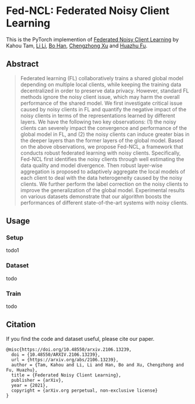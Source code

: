 # Fed-NCL: Federated Noisy Client Learning
This is the PyTorch implemention of [Federated Noisy Client Learning](https://arxiv.org/abs/2106.13239) by  Kahou Tam, [Li Li](https://www.fst.um.edu.mo/personal/llili/), [Bo Han](https://bhanml.github.io/), [Chengzhong Xu](https://www.fst.um.edu.mo/personal/czxu/) and [Huazhu Fu](https://hzfu.github.io/).

## Abstract
> Federated learning (FL) collaboratively trains a shared global model depending on multiple local clients, while keeping the training data decentralized in order to preserve data privacy. However, standard FL methods ignore the noisy client issue, which may harm the overall performance of the shared model. We first investigate critical issue caused by noisy clients in FL and quantify the negative impact of the noisy clients in terms of the representations learned by different layers. We have the following two key observations: (1) the noisy clients can severely impact the convergence and performance of the global model in FL, and (2) the noisy clients can induce greater bias in the deeper layers than the former layers of the global model. Based on the above observations, we propose Fed-NCL, a framework that conducts robust federated learning with noisy clients. Specifically, Fed-NCL first identifies the noisy clients through well estimating the data quality and model divergence. Then robust layer-wise aggregation is proposed to adaptively aggregate the local models of each client to deal with the data heterogeneity caused by the noisy clients. We further perform the label correction on the noisy clients to improve the generalization of the global model. Experimental results on various datasets demonstrate that our algorithm boosts the performances of different state-of-the-art systems with noisy clients.



## Usage

### Setup

todo1



### Dataset

todo



### Train

todo



## Citation

If you find the code and dataset useful, please cite our paper.

```
@misc{https://doi.org/10.48550/arxiv.2106.13239,
  doi = {10.48550/ARXIV.2106.13239},
  url = {https://arxiv.org/abs/2106.13239},
  author = {Tam, Kahou and Li, Li and Han, Bo and Xu, Chengzhong and Fu, Huazhu},
  title = {Federated Noisy Client Learning},
  publisher = {arXiv},
  year = {2021},
  copyright = {arXiv.org perpetual, non-exclusive license}
}
```

